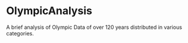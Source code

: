 # OlympicAnalysis
A brief analysis of Olympic Data of over 120 years distributed in various categories.
